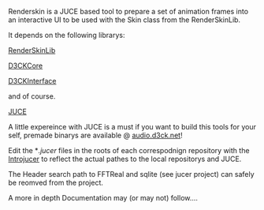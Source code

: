 Renderskin is a JUCE based tool to prepare a set of animation frames into an interactive UI to be used with the Skin class from the RenderSkinLib.

It depends on the following librarys:

[RenderSkinLib](https://github.com/audioD3CK/RenderSkinLib)

[D3CKCore](https://github.com/audioD3CK/D3CKCore)

[D3CKInterface](https://github.com/audioD3CK/D3CKInterface)

and of course.

[JUCE](https://github.com/julianstorer/JUCE)

A little expereince with JUCE is a must if you want to build this tools for your self, premade binarys are available @ [audio.d3ck.net](http://audio.d3ck.net/products/RenderSkin)!

Edit the **.jucer* files in the roots of each correspodnign repository with the [Introjucer](http://www.juce.com/documentation/introjucer) to reflect the actual pathes to the local repositorys and JUCE.

The Header search path to FFTReal and sqlite (see jucer project) can safely be reomved from the project.

A more in depth Documentation may (or may not) follow....
